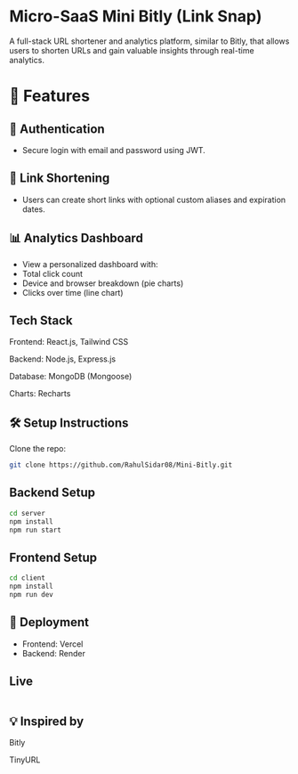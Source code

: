 
# Micro-SaaS Mini Bitly (Link Snap)

A full-stack URL shortener and analytics platform, similar to Bitly, that allows users to shorten URLs and gain valuable insights through real-time analytics.




# 🚀 Features

## 🔐 Authentication
- Secure login with email and password using JWT.

## 🔗 Link Shortening
- Users can create short links with optional custom aliases and expiration dates.

## 📊 Analytics Dashboard
- View a personalized dashboard with:
- Total click count
- Device and browser breakdown (pie charts)
- Clicks over time (line chart)




## Tech Stack

Frontend: React.js, Tailwind CSS

Backend: Node.js, Express.js

Database: MongoDB (Mongoose)

Charts: Recharts


## 🛠️ Setup Instructions

Clone the repo:

```bash
git clone https://github.com/RahulSidar08/Mini-Bitly.git
```
## Backend Setup

```bash
cd server
npm install
npm run start

```
## Frontend Setup

```bash
cd client
npm install
npm run dev

```

## 📌 Deployment
- Frontend: Vercel
- Backend: Render

## Live
```bash

```

## 💡 Inspired by
Bitly

TinyURL
